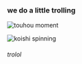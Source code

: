 ### we do a little trolling

![touhou moment](https://github.com/freedmaaan/freedmaaan/assets/77329253/c82b8a69-0649-4009-b922-bc18519f43c6)

![koishi spinning](https://github.com/freedmaaan/freedmaaan/assets/77329253/f85bd570-2b8e-40f9-ab57-7b2c89e298f2)

###### trolol
